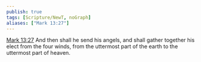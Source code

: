 ```yaml
---
publish: true
tags: [Scripture/NewT, noGraph]
aliases: ["Mark 13:27"]
---
```

[Mark 13:27](https://churchofjesuschrist.org/study/scriptures/nt/mark/13?lang=eng&id=p27#p27) And then shall he send his angels, and shall gather together his elect from the four winds, from the uttermost part of the earth to the uttermost part of heaven.
